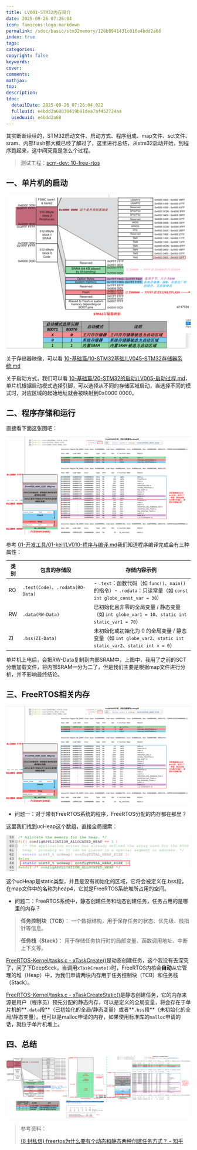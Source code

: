 ```yaml
---
title: LV001-STM32内存简介
date: 2025-09-26 07:26:04
icon: famicons:logo-markdown
permalink: /sdoc/basic/stm32memory/126b0941431c016e4bdd2a68
index: true
tags:
categories:
copyright: false
keywords:
cover:
comments:
mathjax:
top:
description:
tdoc:
  detailDate: 2025-09-26 07:26:04.022
  fulluuid: e4bdd2a68030419b91dea7af452724aa
  useduuid: e4bdd2a68
---
```



<!-- more -->

其实断断续续的，STM32启动文件、启动方式、程序组成、map文件、sct文件、sram、内部flash都大概已经了解过了，这里进行总结，从stm32启动开始，到程序跑起来，这中间究竟是怎么个过程。

> 测试工程：[scm-dev: 10-free-rtos](https://gitee.com/embedded-devs/scm-dev/tree/master/40-MEMORY/10-free-rtos)

## 一、单片机的启动

<img src="./LV001-STM32内存简介/img/image-20251008084514529.png" alt="image-20251008084514529" style="zoom:50%;" />

关于存储器映像，可以看 [10-基础篇/10-STM32基础/LV045-STM32存储器系统.md](/sdoc/basic/stm32basic/126b08e6840f3457e72c8780)

关于启动方式，我们可以看 [10-基础篇/20-STM32的启动/LV005-启动过程.md](/sdoc/basic/stm32setup/126b08e78de70b59cd9ba362)，单片机根据启动模式选择引脚，可以选择从不同的存储区域启动，当选择不同的模式时，对应区域的起始地址就会被映射到0x0000 0000。

## 二、程序存储和运行

直接看下面这张图吧：

![image-20251008094745258](./LV001-STM32内存简介/img/image-20251008094745258.png)

参考 [01-开发工具/01-keil/LV010-程序与编译.md](/sdoc/dev-tool/keil/126b08e6a9c4187125e57a5f)我们知道程序编译完成会有三种属性：

| 类别 | 包含的存储段                      | 存储内容示例                                                 |
| ---- | --------------------------------- | ------------------------------------------------------------ |
| RO   | `.text(Code)`、`.rodata(RO-Data)` | - `.text`：函数代码（如 `func()`、`main()` 的指令）- `.rodata`：只读常量（如 `const int globe_const_var = 30`） |
| RW   | `.data(RW-Data)`                  | 已初始化且非零的全局变量 / 静态变量（如 `int globe_var1 = 10`、`static int static_var1 = 70`） |
| ZI   | `.bss(ZI-Data)`                   | 未初始化或初始化为 0 的全局变量 / 静态变量（如 `int globe_var2`、`static int static_var2`、`static int x = 0`） |

单片机上电后，会把RW-Data复制到内部SRAM中，上图中，我用了之前的SCT分散加载文件，将内部SRAM一分为二了，但是我们主要是根据map文件进行分析，并不影响最终结论。

## 三、FreeRTOS相关内存

![image-20251008094745258](./LV001-STM32内存简介/img/image-20251008094745258.png)

- 问题一：对于带有FreeRTOS系统的程序，FreeRTOS分配的内存都在那里？

这里我们找到ucHeap这个数组，直接全局搜索：

![image-20251008090904612](./LV001-STM32内存简介/img/image-20251008090904612.png)

这个ucHeap是static类型，并且是没有初始化的区域，它将会被定义在.bss段，在map文件中的名称为heap4，它就是FreeRTOS系统堆所占用的空间。

- 问题二：FreeRTOS系统中，静态创建任务和动态创建任务，任务占用的是哪里的内存？

>**任务控制块（TCB）**： 一个数据结构，用于保存任务的状态、优先级、栈指针等信息。
>
>**任务栈（Stack）**： 用于存储任务执行时的局部变量、函数调用地址、中断上下文等。

[FreeRTOS-Kernel/tasks.c - xTaskCreate()](https://github.com/FreeRTOS/FreeRTOS-Kernel/blob/0030d609a4b99118d9a400340d88c3c3c4816f2b/tasks.c#L1740)是动态创建任务，这个我没有去深究了，问了下DeepSeek，当调用`xTaskCreate()`时，FreeRTOS内核会**自动**从它管理的堆（Heap）中，为我们申请两块内存用于任务控制块（TCB）和任务栈（Stack）。

[FreeRTOS-Kernel/tasks.c - xTaskCreateStatic()](https://github.com/FreeRTOS/FreeRTOS-Kernel/blob/0030d609a4b99118d9a400340d88c3c3c4816f2b/tasks.c#L1331)是静态创建任务，它的内存来源是用户（程序员）预先分配的静态内存，可以是定义的全局变量，将会存在于单片机的**`.data`段**（已初始化的全局/静态变量）或者**`.bss`段**（未初始化的全局/静态变量）。也可以是malloc申请的内存，如果使用标准库的`malloc`申请的话，就位于单片机堆上。

## 四、总结

![image-20251008094823496](./LV001-STM32内存简介/img/image-20251008094823496.png)

> 参考资料：
>
> [(8 封私信) freertos为什么要有个动态和静态两种创建任务方式？ - 知乎](https://www.zhihu.com/question/594673950)


